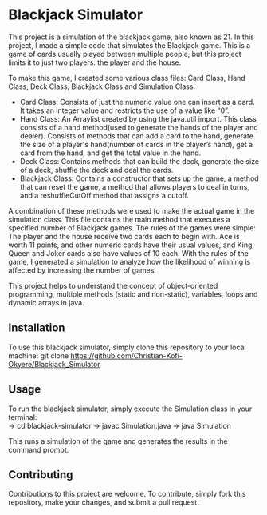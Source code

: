 # Blackjack Simulator

This project is a simulation of the blackjack game, also known as 21. In this project, I made a simple code that simulates the Blackjack game. This is a game of cards usually played between multiple people, but this project limits it to just two players: the player and the house. 

To make this game, I created some various class files: Card Class, Hand Class, Deck Class, Blackjack Class and Simulation Class. 

* Card Class: Consists of just the numeric value one can insert as a card. It takes an integer value and restricts the use of a value like “0”.<br>
* Hand Class: An Arraylist created by using the java.util import. This class consists of a hand method(used to generate the hands of the player and dealer). Consists of methods that can add a card to the hand, generate the size of a player's hand(number of cards in the player’s hand), get a card from the hand, and get the total value in the hand.<br>
* Deck Class: Contains methods that can build the deck, generate the size of a deck, shuffle the deck and deal the cards.<br>
* Blackjack Class: Contains a constructor that sets up the game, a method that can reset the game, a method that allows players to deal in turns, and a reshuffleCutOff method that assigns a cutoff.

A combination of these methods were used to make the actual game in the simulation class. This file contains the main method that executes a specified number of Blackjack games. The rules of the games were simple: The player and the house receive two cards each to begin with. Ace is worth 11 points, and other numeric cards have their usual values, and King, Queen and Joker cards also have values of 10 each. With the rules of the game, I generated a simulation to analyze how the likelihood of winning is affected by increasing the number of games.

This project helps to understand the concept of object-oriented programming, multiple methods (static and non-static), variables, loops and dynamic arrays in java.

## Installation

To use this blackjack simulator, simply clone this repository to your local machine:
git clone https://github.com/Christian-Kofi-Okyere/Blackjack_Simulator

## Usage

To run the blackjack simulator, simply execute the Simulation class in your terminal:<br>
-> cd blackjack-simulator -> javac Simulation.java -> java Simulation

This runs a simulation of the game and generates the results in the command prompt.

## Contributing

Contributions to this project are welcome. To contribute, simply fork this repository, make your changes, and submit a pull request.
